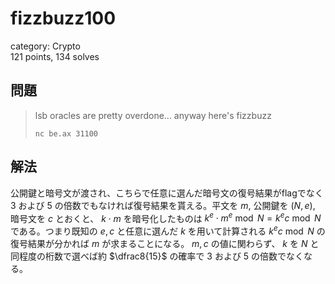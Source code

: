 # fizzbuzz100
category: Crypto  
121 points, 134 solves

## 問題
> lsb oracles are pretty overdone... anyway here's fizzbuzz  
>   
> `nc be.ax 31100`

## 解法
公開鍵と暗号文が渡され、こちらで任意に選んだ暗号文の復号結果がflagでなく $3$ および $5$ の倍数でもなければ復号結果を貰える。平文を $m,$ 公開鍵を $(N,e),$ 暗号文を $c$ とおくと、 $k\cdot m$ を暗号化したものは $k^e\cdot m^e\bmod N=k^ec\bmod N$ である。つまり既知の $e,c$ と任意に選んだ $k$ を用いて計算される $k^ec\bmod N$ の復号結果が分かれば $m$ が求まることになる。 $m,c$ の値に関わらず、 $k$ を $N$ と同程度の桁数で選べば約 $\dfrac8{15}$ の確率で $3$ および $5$ の倍数でなくなる。
